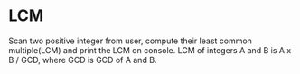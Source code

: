 # LCM
Scan two positive integer from user, compute their least common multiple(LCM) and print the LCM on console. LCM of integers A and B is A x B / GCD, where GCD is GCD of A and B. 
